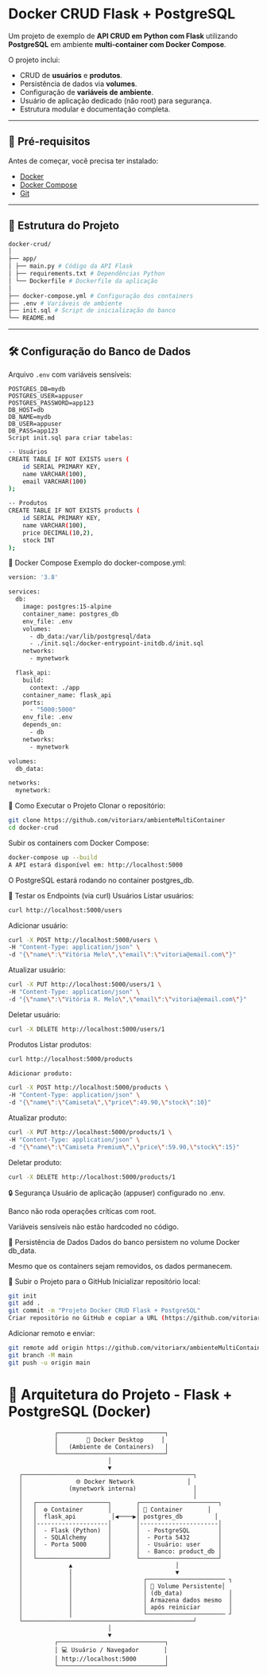 # Docker CRUD Flask + PostgreSQL

Um projeto de exemplo de **API CRUD em Python com Flask** utilizando **PostgreSQL** em ambiente **multi-container com Docker Compose**.  

O projeto inclui:

- CRUD de **usuários** e **produtos**.
- Persistência de dados via **volumes**.
- Configuração de **variáveis de ambiente**.
- Usuário de aplicação dedicado (não root) para segurança.
- Estrutura modular e documentação completa.

---

## 🔧 Pré-requisitos

Antes de começar, você precisa ter instalado:

- [Docker](https://www.docker.com/get-started)
- [Docker Compose](https://docs.docker.com/compose/install/)
- [Git](https://git-scm.com/)

---

## 📁 Estrutura do Projeto
```bash
docker-crud/
│
├── app/
│ ├── main.py # Código da API Flask
│ ├── requirements.txt # Dependências Python
│ └── Dockerfile # Dockerfile da aplicação
│
├── docker-compose.yml # Configuração dos containers
├── .env # Variáveis de ambiente
├── init.sql # Script de inicialização do banco
└── README.md
```

---

## 🛠 Configuração do Banco de Dados

Arquivo `.env` com variáveis sensíveis:

```env
POSTGRES_DB=mydb
POSTGRES_USER=appuser
POSTGRES_PASSWORD=app123
DB_HOST=db
DB_NAME=mydb
DB_USER=appuser
DB_PASS=app123
Script init.sql para criar tabelas:
```

```bash
-- Usuários
CREATE TABLE IF NOT EXISTS users (
    id SERIAL PRIMARY KEY,
    name VARCHAR(100),
    email VARCHAR(100)
);
```

```bash
-- Produtos
CREATE TABLE IF NOT EXISTS products (
    id SERIAL PRIMARY KEY,
    name VARCHAR(100),
    price DECIMAL(10,2),
    stock INT
);
```

🐳 Docker Compose
Exemplo do docker-compose.yml:

```bash
version: '3.8'

services:
  db:
    image: postgres:15-alpine
    container_name: postgres_db
    env_file: .env
    volumes:
      - db_data:/var/lib/postgresql/data
      - ./init.sql:/docker-entrypoint-initdb.d/init.sql
    networks:
      - mynetwork

  flask_api:
    build:
      context: ./app
    container_name: flask_api
    ports:
      - "5000:5000"
    env_file: .env
    depends_on:
      - db
    networks:
      - mynetwork

volumes:
  db_data:

networks:
  mynetwork:
```

🚀 Como Executar o Projeto
Clonar o repositório:

```bash
git clone https://github.com/vitoriarx/ambienteMultiContainer
cd docker-crud
```

Subir os containers com Docker Compose:
```bash
docker-compose up --build
A API estará disponível em: http://localhost:5000
```
O PostgreSQL estará rodando no container postgres_db.

🔹 Testar os Endpoints (via curl)
Usuários
Listar usuários:
```bash
curl http://localhost:5000/users
```

Adicionar usuário:
```bash
curl -X POST http://localhost:5000/users \
-H "Content-Type: application/json" \
-d "{\"name\":\"Vitória Melo\",\"email\":\"vitoria@email.com\"}"
```

Atualizar usuário:
```bash
curl -X PUT http://localhost:5000/users/1 \
-H "Content-Type: application/json" \
-d "{\"name\":\"Vitória R. Melo\",\"email\":\"vitoria@email.com\"}"
```

Deletar usuário:

```bash
curl -X DELETE http://localhost:5000/users/1
```

Produtos
Listar produtos:

```bash
curl http://localhost:5000/products

```

```bash
Adicionar produto:

curl -X POST http://localhost:5000/products \
-H "Content-Type: application/json" \
-d "{\"name\":\"Camiseta\",\"price\":49.90,\"stock\":10}"
```

Atualizar produto:


```bash
curl -X PUT http://localhost:5000/products/1 \
-H "Content-Type: application/json" \
-d "{\"name\":\"Camiseta Premium\",\"price\":59.90,\"stock\":15}"

```

Deletar produto:

```bash
curl -X DELETE http://localhost:5000/products/1

```

🔒 Segurança
Usuário de aplicação (appuser) configurado no .env.

Banco não roda operações críticas com root.

Variáveis sensíveis não estão hardcoded no código.

💾 Persistência de Dados
Dados do banco persistem no volume Docker db_data.

Mesmo que os containers sejam removidos, os dados permanecem.

📌 Subir o Projeto para o GitHub
Inicializar repositório local:

```bash
git init
git add .
git commit -m "Projeto Docker CRUD Flask + PostgreSQL"
Criar repositório no GitHub e copiar a URL (https://github.com/vitoriarx/ambienteMultiContainer)

```
Adicionar remoto e enviar:

```bash
git remote add origin https://github.com/vitoriarx/ambienteMultiContainer
git branch -M main
git push -u origin main
```

# 🐳 Arquitetura do Projeto - Flask + PostgreSQL (Docker)

                 ┌──────────────────────────────┐
                 │        🧠 Docker Desktop     │
                 │   (Ambiente de Containers)   │
                 └──────────────────────────────┘
                                │
                                ▼
       ┌────────────────────────────────────────────────┐
       │               🌐 Docker Network               │
       │             (mynetwork interna)                │
       │                                                │
       │   ┌────────────────────┐       ┌──────────────────────┐
       │   │  ⚙️ Container       │       │ 🧩 Container       │
       │   │  flask_api          │◀────▶│ postgres_db         │
       │   │--------------------│       │----------------------│
       │   │  - Flask (Python)  │       │  - PostgreSQL        │
       │   │  - SQLAlchemy      │       │  - Porta 5432        │
       │   │  - Porta 5000      │       │  - Usuário: user     │
       │   │                    │       │  - Banco: product_db │
       │   └────────────────────┘       └──────────────────────┘
       │             ▲                             │
       │             │                             ▼
       │             │                    ┌────────────────────── ┐
       │             │                    │ 💾 Volume Persistente│
       │             │                    │ (db_data)             │
       │             │                    │ Armazena dados mesmo  │
       │             │                    │ após reiniciar        │
       │             │                    └────────────────────── ┘
       └────────────────────────────────────────────────┘
                                │
                                ▼
                 ┌──────────────────────────────┐
                 │ 💻 Usuário / Navegador       │
                 │ http://localhost:5000        │
                 └──────────────────────────────┘

